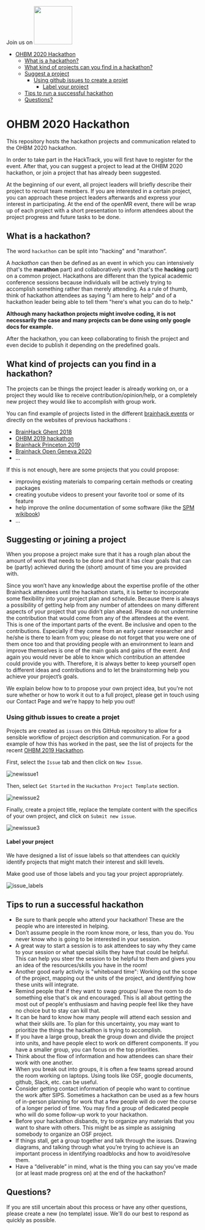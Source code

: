 Join us on <a href="https://mattermost.brainhack.org/signup_user_complete/?id=orpd9qqjb7gqpnwg5k1fdagrq"><img src="http://www.mattermost.org/wp-content/uploads/2016/03/logoHorizontal.png" width=100px />  </a>

<!-- TOC -->

- [OHBM 2020 Hackathon](#OHBM-2020-Hackathon)
  - [What is a hackathon?](#what-is-a-hackathon)
  - [What kind of projects can you find in a hackathon?](#what-kind-of-projects-can-you-find-in-a-hackathon)
  - [Suggest a project](#suggest-a-project)
    - [Using github issues to create a projet](#using-github-issues-to-create-a-projet)
      - [Label your project](#label-your-project)
  - [Tips to run a successful hackathon](#tips-to-run-a-successful-hackathon)
  - [Questions?](#questions)

<!-- /TOC -->

# OHBM 2020 Hackathon

This repository hosts the hackathon projects and communication related to the OHBM 2020 hackathon.

In order to take part in the HackTrack, you will first have to register for the event. After that, you can suggest a project to lead at the OHBM 2020 hackathon, or join a project that has already been suggested.

At the beginning of our event, all project leaders will briefly describe their project to recruit team members.
If you are interested in a certain project, you can approach these project leaders afterwards and express your interest in participating.
At the end of the openMR event, there will be wrap up of each project with a short presentation to inform attendees about the project progress and future tasks to be done.

## What is a hackathon?

The word `hackathon` can be split into "hacking" and "marathon”.

A <i>hackathon</i> can then be defined as an event in which you can intensively (that's the **marathon** part) and collaboratively work (that's the **hacking** part) on a common project. Hackathons are different than the typical academic conference sessions because individuals will be actively trying to accomplish something rather than merely attending. As a rule of thumb, think of hackathon attendees as saying "I am here to help" and of a hackathon leader being able to tell them "here's what you can do to help."

**Although many hackathon projects might involve coding, it is not necessarily the case and many projects can be done using only google docs for example.**

After the hackathon, you can keep collaborating to finish the project and even decide to publish it depending on the predefined goals.

## What kind of projects can you find in a hackathon?

The projects can be things the project leader is already working on, or a project they would like to receive contribution/opinion/help, or a completely new project they would like to accomplish with group work.

You can find example of projects listed in the different [brainhack events](http://www.brainhack.org/) or directly on the websites of previous hackathons :

- [BrainHack Ghent 2018](https://brainhackghent.github.io)
- [OHBM 2019 hackathon](https://github.com/ohbm/hackathon2019/issues)
- [Brainhack Princeton 2019](https://github.com/brainhack-princeton/brainhack-princeton-2019)
- [Brainhack Open Geneva 2020]("https://brainhack.ch/#portfolio)
- ...

If this is not enough, here are some projects that you could propose:
- improving existing materials to comparing certain methods or creating packages
- creating youtube videos to present your favorite tool or some of its feature
- help improve the online documentation of some software (like the [SPM wikibook](https://en.wikibooks.org/wiki/SPM))
- ...


## Suggesting or joining a project

When you propose a project make sure that it has a rough plan about the amount of work that needs to be done and that it has clear goals that can be (partly) achieved during the (short) amount of time you are provided with.

Since you won’t have any knowledge about the expertise profile of the other Brainhack attendees until the hackathon starts, it is better to incorporate some flexibility into your project plan and schedule. Because there is always a possibility of getting help from any number of attendees on many different aspects of your project that you didn’t plan ahead. Please do not undermine the contribution that would come from any of the attendees at the event. This is one of the important parts of the event. Be inclusive and open to the contributions. Especially if they come from an early career researcher and he/she is there to learn from you; please do not forget that you were one of them once too and that providing people with an environment to learn and improve themselves is one of the main goals and gains of the event. And again you would never be able to know which contribution an attendee could provide you with. Therefore, it is always better to keep yourself open to different ideas and contributions and to let the brainstorming help you achieve your project’s goals.

We explain below how to to propose your own project idea, but you're not sure whether or how to work it out to a full project, please get in touch using our Contact Page and we're happy to help you out!

### Using github issues to create a projet

Projects are created as `issues` on this GitHub repository to allow for a sensible workflow of project description and communication. For a good example of how this has worked in the past, see the list of projects for the recent [OHBM 2019 Hackathon](https://github.com/ohbm/hackathon2019/issues?page=2&q=is%3Aissue+is%3Aopen).

First, select the `Issue` tab and then click on `New Issue`.

![newissue1](images/landing_page/screenshot1.png)

Then, select `Get Started` in the `Hackathon Project Template` section.

![newissue2](images/landing_page/screenshot2.png)

Finally, create a project title, replace the template content with the specifics of your own project, and click on `Submit new issue`.

![newissue3](images/landing_page/screenshot3.png)


#### Label your project

We have designed a list of issue labels so that attendees can quickly identify projects that might match their interest and skill levels.

Make good use of those labels and you tag your project appropriately.

![issue_labels](images/landing_page/issue_labels.png)


## Tips to run a successful hackathon

- Be sure to thank people who attend your hackathon! These are the people who are interested in helping.
- Don’t assume people in the room know more, or less, than you do. You never know who is going to be interested in your session.
- A great way to start a session is to ask attendees to say why they came to your session or what special skills they have that could be helpful. This can help you steer the session to be helpful to them and gives you an idea of the resources/skills you have in the room!
- Another good early activity is "whiteboard time": Working out the scope of the project, mapping out the units of the project, and identifying how these units will integrate.
- Remind people that if they want to swap groups/ leave the room to do something else that's ok and encouraged. This is all about getting the most out of people's enthusiasm and having people feel like they have no choice but to stay can kill that.
- It can be hard to know how many people will attend each session and what their skills are. To plan for this uncertainty, you may want to prioritize the things the hackathon is trying to accomplish.
- If you have a large group, break the group down and divide the project into units, and have people elect to work on different components. If you have a smaller group, you can focus on the top priorities.
- Think about the flow of information and how attendees can share their work with one another.
- When you break out into groups, it is often a few teams spread around the room working on laptops. Using tools like OSF, google documents, github, Slack, etc. can be useful.
- Consider getting contact information of people who want to continue the work after SIPS. Sometimes a hackathon can be used as a few hours of in-person planning for work that a few people will do over the course of a longer period of time. You may find a group of dedicated people who will do some follow-up work to your hackathon.
- Before your hackathon disbands, try to organize any materials that you want to share with others. This might be as simple as assigning somebody to organize an OSF project.
- If things stall, get a group together and talk through the issues. Drawing diagrams, and talking through what you’re trying to achieve is an important process in identifying roadblocks and how to avoid/resolve them.
- Have a “deliverable” in mind, what is the thing you can say you’ve made (or at least made progress on) at the end of the hackathon?


## Questions?

If you are still uncertain about this process or have any other questions, please create a new (no template) issue. We'll do our best to respond as quickly as possible.

